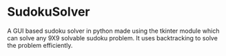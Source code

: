 # SudokuSolver
A GUI based sudoku solver in python made using the tkinter module which can solve any 9X9 solvable sudoku problem. It uses backtracking to solve the problem efficiently.
